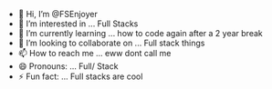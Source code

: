 - 👋 Hi, I’m @FSEnjoyer
- 👀 I’m interested in ... Full Stacks 
- 🌱 I’m currently learning ... how to code again after a 2 year break 
- 💞️ I’m looking to collaborate on ... Full stack things
- 📫 How to reach me ... eww dont call me 
- 😄 Pronouns: ... Full/ Stack 
- ⚡ Fun fact: ... Full stacks are cool 

<!---
FSEnjoyer/FSEnjoyer is a ✨ special ✨ repository because its `README.md` (this file) appears on your GitHub profile.
You can click the Preview link to take a look at your changes.
--->
